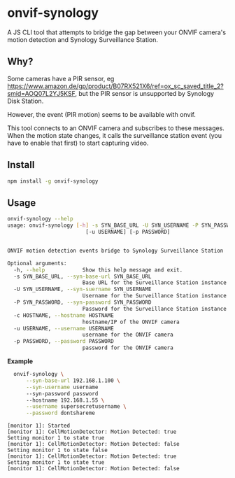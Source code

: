 # onvif-synology

A JS CLI tool that attempts to bridge the gap between your ONVIF camera's motion detection and Synology Surveillance Station.

## Why?
Some cameras have a PIR sensor, eg https://www.amazon.de/gp/product/B07RX521X6/ref=ox_sc_saved_title_2?smid=AOQ07L2YJ5KSF, but the PIR sensor is unsupported by Synology Disk Station.

However, the event (PIR motion) seems to be available with onvif.

This tool connects to an ONVIF camera and subscribes to these messages. When the motion state changes, it calls the surveillance station event (you have to enable that first) to start capturing video.

## Install

```bash
npm install -g onvif-synology
```

## Usage

```bash
onvif-synology --help
usage: onvif-synology [-h] -s SYN_BASE_URL -U SYN_USERNAME -P SYN_PASSWORD -c HOSTNAME
                         [-u USERNAME] [-p PASSWORD]


ONVIF motion detection events bridge to Synology Surveillance Station

Optional arguments:
  -h, --help            Show this help message and exit.
  -s SYN_BASE_URL, --syn-base-url SYN_BASE_URL
                        Base URL for the Surveillance Station instance
  -U SYN_USERNAME, --syn-suername SYN_USERNAME
                        Username for the Surveillance Station instance
  -P SYN_PASSWORD, --syn-password SYN_PASSWORD
                        Password for the Surveillance Station instance
  -c HOSTNAME, --hostname HOSTNAME
                        hostname/IP of the ONVIF camera
  -u USERNAME, --username USERNAME
                        username for the ONVIF camera
  -p PASSWORD, --password PASSWORD
                        password for the ONVIF camera
```

**Example**

```bash
  onvif-synology \
      --syn-base-url 192.168.1.100 \
      --syn-username username
      --syn-password password
      --hostname 192.168.1.55 \
      --username supersecretusername \
      --password dontshareme
```
```
[monitor 1]: Started
[monitor 1]: CellMotionDetector: Motion Detected: true
Setting monitor 1 to state true
[monitor 1]: CellMotionDetector: Motion Detected: false
Setting monitor 1 to state false
[monitor 1]: CellMotionDetector: Motion Detected: true
Setting monitor 1 to state true
[monitor 1]: CellMotionDetector: Motion Detected: false
```
